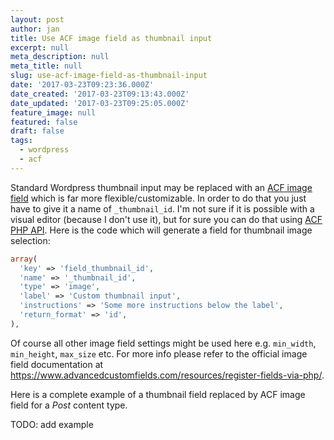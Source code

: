 ```yaml
---
layout: post
author: jan
title: Use ACF image field as thumbnail input
excerpt: null
meta_description: null
meta_title: null
slug: use-acf-image-field-as-thumbnail-input
date: '2017-03-23T09:23:36.000Z'
date_created: '2017-03-23T09:13:43.000Z'
date_updated: '2017-03-23T09:25:05.000Z'
feature_image: null
featured: false
draft: false
tags:
  - wordpress
  - acf
---
```

Standard Wordpress thumbnail input may be replaced with an [ACF image field](https://www.advancedcustomfields.com/resources/image/) which is far more flexible/customizable.
In order to do that you just have to give it a name of `_thumbnail_id`. I'm not sure if it is possible with a visual editor (because I don't use it), but for sure you can do that using [ACF PHP API](https://www.advancedcustomfields.com/resources/register-fields-via-php/). Here is the code which will generate a field for thumbnail image selection:

```php
array(
  'key' => 'field_thumbnail_id',
  'name' => '_thumbnail_id',
  'type' => 'image',
  'label' => 'Custom thumbnail input',
  'instructions' => 'Some more instructions below the label',
  'return_format' => 'id',
),
```

Of course all other image field settings might be used here e.g. `min_width`, `min_height`, `max_size` etc. For more info please refer to the official image field documentation at https://www.advancedcustomfields.com/resources/register-fields-via-php/.

Here is a complete example of a thumbnail field replaced by ACF image field for a *Post* content type.

TODO: add example
